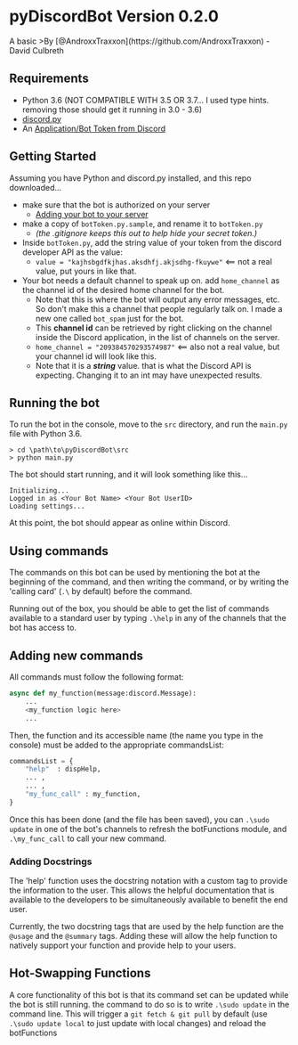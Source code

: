 # pyDiscordBot Version 0.2.0


<ci coming soon>
A basic 
 >By [@AndroxxTraxxon](https://github.com/AndroxxTraxxon) - David Culbreth

## Requirements
 - Python 3.6 (NOT COMPATIBLE WITH 3.5 OR 3.7... I used type hints. removing those should get it running in 3.0 - 3.6)
 - [discord.py](https://github.com/Rapptz/discord.py)
 - An [Application/Bot Token from Discord](https://discordapp.com/developers/docs/intro)


## Getting Started
Assuming you have Python and discord.py installed, and this repo downloaded...
 - make sure that the bot is authorized on your server 
   - [Adding your bot to your server](https://github.com/jagrosh/MusicBot/wiki/Adding-Your-Bot-To-Your-Server)
 - make a copy of `botToken.py.sample`, and rename it to `botToken.py` 
   - *(the .gitignore keeps this out to help hide your secret token.)*
 - Inside `botToken.py`, add the string value of your token from the discord developer API as the value:
   - `value = "kajhsbgdfkjhas.aksdhfj.akjsdhg-fkuywe"` <== not a real value, put yours in like that.
 - Your bot needs a default channel to speak up on. add `home_channel` as the channel id of the desired home channel for the bot.
   - Note that this is where the bot will output any error messages, etc. 
     So don't make this a channel that people regularly talk on. I made a new one called `bot_spam` just for the bot.
   - This **channel id** can be retrieved by right clicking on the channel inside the Discord application,
     in the list of channels on the server.
   - `home_channel = "209384570293574987"` <== also not a real value, but your channel id will look like this.
   - Note that it is a ***string*** value. that is what the Discord API is expecting. Changing it to an int may have unexpected results.
     
## Running the bot
To run the bot in the console, move to the `src` directory, and run the `main.py` file with Python 3.6.


```console
> cd \path\to\pyDiscordBot\src
> python main.py
```
The bot should start running, and it will look something like this...
```
Initializing...
Logged in as <Your Bot Name> <Your Bot UserID>
Loading settings...
```
At this point, the bot should appear as online within Discord. 

## Using commands
The commands on this bot can be used by mentioning the bot at the beginning of the command,
and then writing the command, or by writing the 'calling card' (`.\` by default) before the command.

Running out of the box, you should be able to get the list of commands available to a standard user by typing `.\help` in any of the channels that the bot has access to.
## Adding new commands
All commands must follow the following format:
```python
async def my_function(message:discord.Message):
    ...
    <my_function logic here>
    ...
```
Then, the function and its accessible name (the name you type in the console) must be added to the appropriate commandsList:
```python
commandsList = {
    "help"  : dispHelp,
    ... ,
    ... ,
    "my_func_call" : my_function,
}
```
Once this has been done (and the file has been saved), you can `.\sudo update` in one of the bot's channels to refresh the botFunctions module, and `.\my_func_call` to call your new command.

### Adding Docstrings
The 'help' function uses the docstring notation with a custom tag to provide the information to the user. This allows the helpful documentation that is available to the developers to be simultaneously available to benefit the end user. 

Currently, the two docstring tags that are used by the help function are the `@usage` and the `@summary` tags. Adding these will allow the help function to natively support your function and provide help to your users.

## Hot-Swapping Functions
A core functionality of this bot is that its command set can be updated while the bot is still running. 
the command to do so is to write `.\sudo update` in the command line. 
This will trigger a `git fetch & git pull` by default (use `.\sudo update local` to just update with local changes) and reload the botFunctions
